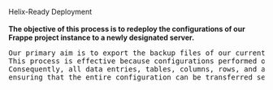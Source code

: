 Helix-Ready Deployment
<br><br>
<strong>The objective of this process is to redeploy the configurations of our Frappe project instance to a newly designated server.</strong>

<pre>
Our primary aim is to export the backup files of our current Frappe project to facilitate their import onto the new server. 
This process is effective because configurations performed on the client side are stored within the existing database. 
Consequently, all data entries, tables, columns, rows, and any customized data are processed and recorded as database entries, 
ensuring that the entire configuration can be transferred seamlessly.
</pre>

